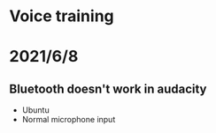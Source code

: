 # Voice training

# 2021/6/8
## Bluetooth doesn't work in audacity
- Ubuntu
- Normal microphone input